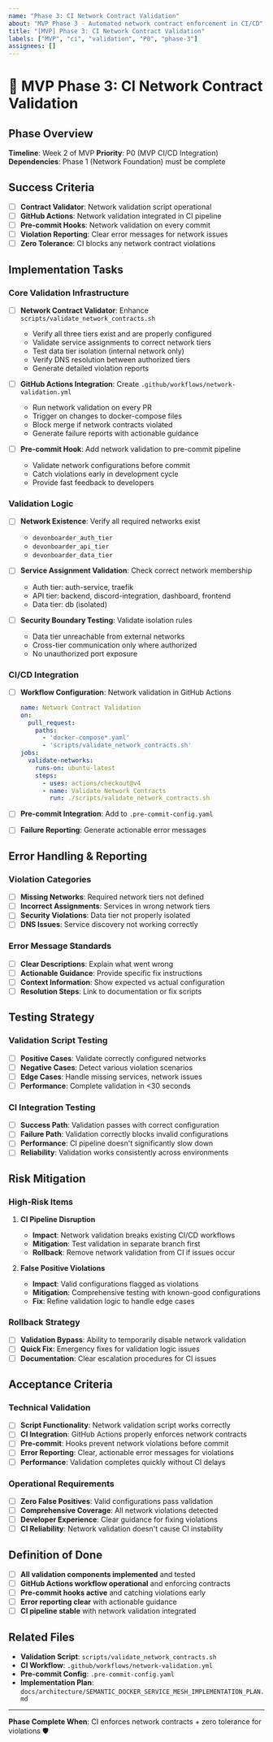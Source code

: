 ```yaml
---
name: "Phase 3: CI Network Contract Validation"
about: "MVP Phase 3 - Automated network contract enforcement in CI/CD"
title: "[MVP] Phase 3: CI Network Contract Validation"
labels: ["MVP", "ci", "validation", "P0", "phase-3"]
assignees: []
---
```


# 🥇 MVP Phase 3: CI Network Contract Validation

## Phase Overview

**Timeline**: Week 2 of MVP
**Priority**: P0 (MVP CI/CD Integration)
**Dependencies**: Phase 1 (Network Foundation) must be complete

## Success Criteria

- [ ] **Contract Validator**: Network validation script operational
- [ ] **GitHub Actions**: Network validation integrated in CI pipeline
- [ ] **Pre-commit Hooks**: Network validation on every commit
- [ ] **Violation Reporting**: Clear error messages for network issues
- [ ] **Zero Tolerance**: CI blocks any network contract violations

## Implementation Tasks

### Core Validation Infrastructure

- [ ] **Network Contract Validator**: Enhance `scripts/validate_network_contracts.sh`
    - Verify all three tiers exist and are properly configured
    - Validate service assignments to correct network tiers
    - Test data tier isolation (internal network only)
    - Verify DNS resolution between authorized tiers
    - Generate detailed violation reports

- [ ] **GitHub Actions Integration**: Create `.github/workflows/network-validation.yml`
    - Run network validation on every PR
    - Trigger on changes to docker-compose files
    - Block merge if network contracts violated
    - Generate failure reports with actionable guidance

- [ ] **Pre-commit Hook**: Add network validation to pre-commit pipeline
    - Validate network configurations before commit
    - Catch violations early in development cycle
    - Provide fast feedback to developers

### Validation Logic

- [ ] **Network Existence**: Verify all required networks exist
    - `devonboarder_auth_tier`
    - `devonboarder_api_tier`
    - `devonboarder_data_tier`

- [ ] **Service Assignment Validation**: Check correct network membership
    - Auth tier: auth-service, traefik
    - API tier: backend, discord-integration, dashboard, frontend
    - Data tier: db (isolated)

- [ ] **Security Boundary Testing**: Validate isolation rules
    - Data tier unreachable from external networks
    - Cross-tier communication only where authorized
    - No unauthorized port exposure

### CI/CD Integration

- [ ] **Workflow Configuration**: Network validation in GitHub Actions

  ```yaml
  name: Network Contract Validation
  on:
    pull_request:
      paths:
        - 'docker-compose*.yaml'
        - 'scripts/validate_network_contracts.sh'
  jobs:
    validate-networks:
      runs-on: ubuntu-latest
      steps:
        - uses: actions/checkout@v4
        - name: Validate Network Contracts
          run: ./scripts/validate_network_contracts.sh
  ```

- [ ] **Pre-commit Integration**: Add to `.pre-commit-config.yaml`
- [ ] **Failure Reporting**: Generate actionable error messages

## Error Handling & Reporting

### Violation Categories

- [ ] **Missing Networks**: Required network tiers not defined
- [ ] **Incorrect Assignments**: Services in wrong network tiers
- [ ] **Security Violations**: Data tier not properly isolated
- [ ] **DNS Issues**: Service discovery not working correctly

### Error Message Standards

- [ ] **Clear Descriptions**: Explain what went wrong
- [ ] **Actionable Guidance**: Provide specific fix instructions
- [ ] **Context Information**: Show expected vs actual configuration
- [ ] **Resolution Steps**: Link to documentation or fix scripts

## Testing Strategy

### Validation Script Testing

- [ ] **Positive Cases**: Validate correctly configured networks
- [ ] **Negative Cases**: Detect various violation scenarios
- [ ] **Edge Cases**: Handle missing services, network issues
- [ ] **Performance**: Complete validation in <30 seconds

### CI Integration Testing

- [ ] **Success Path**: Validation passes with correct configuration
- [ ] **Failure Path**: Validation correctly blocks invalid configurations
- [ ] **Performance**: CI pipeline doesn't significantly slow down
- [ ] **Reliability**: Validation works consistently across environments

## Risk Mitigation

### High-Risk Items

1. **CI Pipeline Disruption**
   - **Impact**: Network validation breaks existing CI/CD workflows
   - **Mitigation**: Test validation in separate branch first
   - **Rollback**: Remove network validation from CI if issues occur

2. **False Positive Violations**
   - **Impact**: Valid configurations flagged as violations
   - **Mitigation**: Comprehensive testing with known-good configurations
   - **Fix**: Refine validation logic to handle edge cases

### Rollback Strategy

- [ ] **Validation Bypass**: Ability to temporarily disable network validation
- [ ] **Quick Fix**: Emergency fixes for validation logic issues
- [ ] **Documentation**: Clear escalation procedures for CI issues

## Acceptance Criteria

### Technical Validation

- [ ] **Script Functionality**: Network validation script works correctly
- [ ] **CI Integration**: GitHub Actions properly enforces network contracts
- [ ] **Pre-commit**: Hooks prevent network violations before commit
- [ ] **Error Reporting**: Clear, actionable error messages for violations
- [ ] **Performance**: Validation completes quickly without CI delays

### Operational Requirements

- [ ] **Zero False Positives**: Valid configurations pass validation
- [ ] **Comprehensive Coverage**: All network violations detected
- [ ] **Developer Experience**: Clear guidance for fixing violations
- [ ] **CI Reliability**: Network validation doesn't cause CI instability

## Definition of Done

- [ ] **All validation components implemented** and tested
- [ ] **GitHub Actions workflow operational** and enforcing contracts
- [ ] **Pre-commit hooks active** and catching violations early
- [ ] **Error reporting clear** with actionable guidance
- [ ] **CI pipeline stable** with network validation integrated

## Related Files

- **Validation Script**: `scripts/validate_network_contracts.sh`
- **CI Workflow**: `.github/workflows/network-validation.yml`
- **Pre-commit Config**: `.pre-commit-config.yaml`
- **Implementation Plan**: `docs/architecture/SEMANTIC_DOCKER_SERVICE_MESH_IMPLEMENTATION_PLAN.md`

---

**Phase Complete When**: CI enforces network contracts + zero tolerance for violations 🛡️
